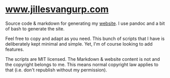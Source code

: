 # www.jillesvangurp.com

Source code & markdown for generating my [website](https://www.jillesvangurp.com). I use pandoc and a bit of bash to generate the site.

Feel free to copy and adapt as you need. This bunch of scripts that I have is deliberately kept minimal and simple. Yet, I'm of course looking to add features.

The scripts are MIT licensed. The Markdown & website content is not and the copyright belongs to me. This means normal copyright law applies to that (i.e. don't republish without my permission).
